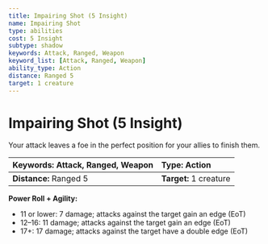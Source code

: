 ```yaml
---
title: Impairing Shot (5 Insight)
name: Impairing Shot
type: abilities
cost: 5 Insight
subtype: shadow
keywords: Attack, Ranged, Weapon
keyword_list: [Attack, Ranged, Weapon]
ability_type: Action
distance: Ranged 5
target: 1 creature
---
```


# Impairing Shot (5 Insight)

Your attack leaves a foe in the perfect position for your allies to finish them.

| **Keywords:** Attack, Ranged, Weapon | **Type:** Action       |
| :----------------------------------- | :--------------------- |
| **Distance:** Ranged 5               | **Target:** 1 creature |

**Power Roll + Agility:**

- 11 or lower: 7 damage; attacks against the target gain an edge (EoT)
- 12–16: 11 damage; attacks against the target gain an edge (EoT)
- 17+: 17 damage; attacks against the target have a double edge (EoT)
